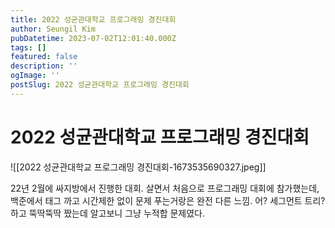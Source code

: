 ```yaml
---
title: 2022 성균관대학교 프로그래밍 경진대회
author: Seungil Kim
pubDatetime: 2023-07-02T12:01:40.000Z
tags: []
featured: false
description: ''
ogImage: ''
postSlug: 2022 성균관대학교 프로그래밍 경진대회
---
```

# 2022 성균관대학교 프로그래밍 경진대회

![[2022 성균관대학교 프로그래밍 경진대회-1673535690327.jpeg]]

22년 2월에 싸지방에서 진행한 대회. 살면서 처음으로 프로그래밍 대회에 참가했는데, 백준에서 태그 까고 시간제한 없이 문제 푸는거랑은 완전 다른 느낌.
어? 세그먼트 트리? 하고 뚝딱뚝딱 짰는데 알고보니 그냥 누적합 문제였다. 

